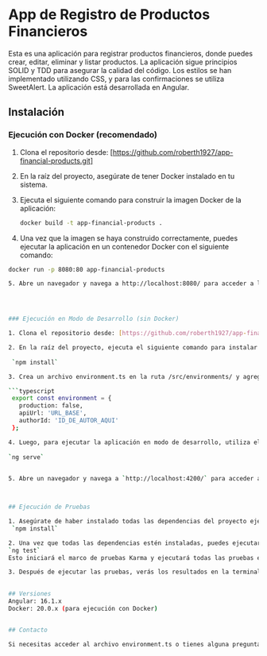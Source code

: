 # App de Registro de Productos Financieros

Esta es una aplicación para registrar productos financieros, donde puedes crear, editar, eliminar y listar productos. La aplicación sigue principios SOLID y TDD para asegurar la calidad del código. Los estilos se han implementado utilizando CSS, y para las confirmaciones se utiliza SweetAlert. La aplicación está desarrollada en Angular.

## Instalación

### Ejecución con Docker (recomendado)

1. Clona el repositorio desde: [https://github.com/roberth1927/app-financial-products.git]

2. En la raíz del proyecto, asegúrate de tener Docker instalado en tu sistema.

3. Ejecuta el siguiente comando para construir la imagen Docker de la aplicación:

   ```bash
   docker build -t app-financial-products .

4. Una vez que la imagen se haya construido correctamente, puedes ejecutar la aplicación en un contenedor Docker con el siguiente comando:

  ```bash
  docker run -p 8080:80 app-financial-products

5. Abre un navegador y navega a http://localhost:8080/ para acceder a la aplicación.




### Ejecución en Modo de Desarrollo (sin Docker)

1. Clona el repositorio desde: [https://github.com/roberth1927/app-financial-products.git]

2. En la raíz del proyecto, ejecuta el siguiente comando para instalar las dependencias:
   
   `npm install`

3. Crea un archivo environment.ts en la ruta /src/environments/ y agrega la variable authorId y la variable apiUrl con el valor adecuado. Este archivo debe tener la siguiente estructura:

 ```typescript
   export const environment = {
     production: false,
     apiUrl: 'URL_BASE',
     authorId: 'ID_DE_AUTOR_AQUI'
   };

4. Luego, para ejecutar la aplicación en modo de desarrollo, utiliza el siguiente comando:
   
  `ng serve`
   

5. Abre un navegador y navega a `http://localhost:4200/` para acceder a la aplicación.



## Ejecución de Pruebas

1. Asegúrate de haber instalado todas las dependencias del proyecto ejecutando:
   `npm install`

2. Una vez que todas las dependencias estén instaladas, puedes ejecutar las pruebas con el siguiente comando:
  `ng test`
  Esto iniciará el marco de pruebas Karma y ejecutará todas las pruebas en la aplicación.

3. Después de ejecutar las pruebas, verás los resultados en la terminal. Deberías ver una lista de pruebas exitosas y, en caso de que alguna prueba falle, se mostrarán los detalles del fallo.
   

## Versiones
Angular: 16.1.x
Docker: 20.0.x (para ejecución con Docker)


## Contacto

Si necesitas acceder al archivo environment.ts o tienes alguna pregunta, no dudes en contactarnos a través del correo electrónico: [robinmoralesquiroz@gmail.com]. Si deseas obtener más información sobre cómo ejecutar la aplicación con Docker, también estamos disponibles para ayudarte.

